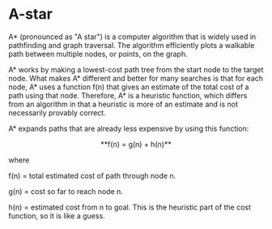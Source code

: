 # A-star

A* (pronounced as "A star") is a computer algorithm that is widely used in pathfinding and graph traversal. The algorithm efficiently plots a walkable path between multiple nodes, or points, on the graph. 

A* works by making a lowest-cost path tree from the start node to the target node. What makes A* different and better for many searches is that for each node, A* uses a function f(n) that gives an estimate of the total cost of a path using that node. Therefore, A* is a heuristic function, which differs from an algorithm in that a heuristic is more of an estimate and is not necessarily provably correct. 

A* expands paths that are already less expensive by using this function: 

 <center>
 **f(n) = g(n) + h(n)**
 </center>

where

f(n) = total estimated cost of path through node n.

g(n) = cost so far to reach node n.

h(n) = estimated cost from n to goal. This is the heuristic part of the cost function, so it is like a guess. 
